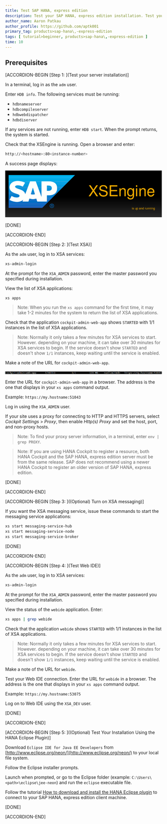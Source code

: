 ```yaml
---
title: Test SAP HANA, express edition
description: Test your SAP HANA, express edition installation. Test your XSC, XSA, SAP Web IDE, and Cockpit installations.
author_name: Aaron Patkau
author_profile: https://github.com/aptk001
primary_tag: products>sap-hana\,-express-edition
tags: [ tutorial>beginner, products>sap-hana\,-express-edition ]
time: 10
---
```


<!-- loioa00667372f1a44228ae039268e927ba6 -->

## Prerequisites

[ACCORDION-BEGIN [Step 1: ](Test your server installation)]

In a terminal, log in as the <sid>`adm` user.

Enter `HDB info`. The following services must be running:

-   `hdbnameserver`
-   `hdbcompileserver`
-   `hdbwebdispatcher`
-   `hdbdiserver`

If any services are not running, enter `HDB start`. When the prompt returns, the system is started.

Check that the XSEngine is running. Open a browser and enter:

```bash
http://<hostname>:80<instance-number>
```

A success page displays:

![XSEngine_Success_1](XSEngine_Success_1.png)

[DONE]

[ACCORDION-END]

[ACCORDION-BEGIN [Step 2: ](Test XSA)]

As the <sid>`adm` user, log in to XSA services:

```bash
xs-admin-login
```

At the prompt for the `XSA_ADMIN` password, enter the master password you specified during installation.

View the list of XSA applications:

```bash
xs apps
```

> Note:
> When you run the `xs apps` command for the first time, it may take 1-2 minutes for the system to return the list of XSA applications.
> 
> 

Check that the application `cockpit-admin-web-app` shows `STARTED` with 1/1 instances in the list of XSA applications.

> Note:
> Normally it only takes a few minutes for XSA services to start. However. depending on your machine, it can take over 30 minutes for XSA services to begin. If the service doesn't show `STARTED` and doesn't show `1/1` instances, keep waiting until the service is enabled.
> 
> 

Make a note of the URL for `cockpit-admin-web-app`.

![XSA_apps_cockpit-admin-web-app_entry_0](XSA_apps_cockpit-admin-web-app_entry_0.png)

Enter the URL for `cockpit-admin-web-app` in a browser. The address is the one that displays in your `xs apps` command output.

Example: `https://my.hostname:51043`

Log in using the `XSA_ADMIN` user.

If your site uses a proxy for connecting to HTTP and HTTPS servers, select *Cockpit Settings* > *Proxy*, then enable *Http(s) Proxy* and set the host, port, and non-proxy hosts.

> Note:
> To find your proxy server information, in a terminal, enter `env | grep PROXY`.
> 
> 

> Note:
> If you are using HANA Cockpit to register a resource, both HANA Cockpit and the SAP HANA, express edition server must be from the same release. SAP does not recommend using a newer HANA Cockpit to register an older version of SAP HANA, express edition.
> 
> 

[DONE]

[ACCORDION-END]

[ACCORDION-BEGIN [Step 3: ]((Optional) Turn on XSA messaging)]

If you want the XSA messaging service, issue these commands to start the messaging service applications:

```bash
xs start messaging-service-hub
xs start messaging-service-node
xs start messaging-service-broker

```

[DONE]

[ACCORDION-END]

[ACCORDION-BEGIN [Step 4: ](Test Web IDE)]

As the <sid>`adm` user, log in to XSA services:

```bash
xs-admin-login
```

At the prompt for the `XSA_ADMIN` password, enter the master password you specified during installation.

View the status of the `webide` application. Enter:

```bash
xs apps | grep webide
```

Check that the application `webide` shows `STARTED` with 1/1 instances in the list of XSA applications.

> Note:
> Normally it only takes a few minutes for XSA services to start. However. depending on your machine, it can take over 30 minutes for XSA services to begin. If the service doesn't show `STARTED` and doesn't show `1/1` instances, keep waiting until the service is enabled.
> 
> 

Make a note of the URL for `webide`.

Test your Web IDE connection. Enter the URL for `webide` in a browser. The address is the one that displays in your `xs apps` command output.

Example: `https://my.hostname:53075`

Log on to Web IDE using the `XSA_DEV` user.

[DONE]

[ACCORDION-END]

[ACCORDION-BEGIN [Step 5: ]((Optional) Test Your Installation Using the HANA Eclipse Plugin)]

Download `Eclipse IDE for Java EE Developers` from [http://www.eclipse.org/neon/](http://www.eclipse.org/neon/) to your local file system.

Follow the Eclipse installer prompts.

Launch when prompted, or go to the Eclipse folder (example: `C:\Users\<path>\eclipse\jee-neon`) and run the `eclipse` executable file.

Follow the tutorial [How to download and install the HANA Eclipse plugin](hxe-howto-eclipse) to connect to your SAP HANA, express edition client machine.

[DONE]

[ACCORDION-END]


